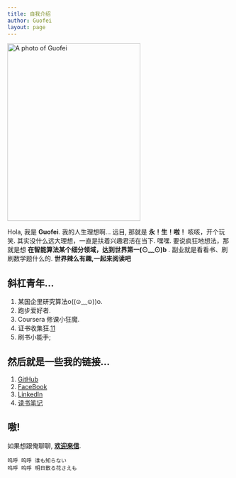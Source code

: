 ```yaml
---
title: 自我介绍
author: Guofei
layout: page
---
```


  <img width="300" height="400" alt="A photo of Guofei" src="http://i.imgur.com/Sus27p8.jpg">

Hola, 我是 __Guofei__. 我的人生理想啊... 远目, 那就是 __永！生！啦！__ 咳咳，开个玩笑. 其实没什么远大理想，一直是扶着兴趣君活在当下. 嘿嘿. 要说疯狂地想法，那就是想 __在智能算法某个细分领域，达到世界第一(⊙﹏⊙)b__ .  副业就是看看书、刷刷数学题什么的. __世界辣么有趣,一起来阅读吧__

## 斜杠青年…

1. 某国企里研究算法o((⊙﹏⊙))o.
2. 跑步爱好者.
3. Coursera 修课小狂魔.
4. 证书收集狂.[11]
5. 刷书小能手;

## 然后就是一些我的链接...

1. [GitHub][1]
2. [FaceBook][2]
3. [LinkedIn][3]
4. [读书笔记][4]




## 嗷!

如果想跟俺聊聊, __[欢迎来信][9]__.


	呜呼 呜呼 谁も知らない
	呜呼 呜呼 明日散る花さえも

[1]:  https://github.com/guofei9987
[2]:	https://www.facebook.com/guofei9987
[3]:	https://www.linkedin.com/in/guofei9987
[4]:  https://github.com/guofei9987/MyKnowledge
[9]:	mailto:guofei@foxmail.com
[11]: http://www.guofei.site/2017/02/10/certification/
